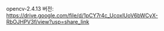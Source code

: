 opencv-2.4.13 버전: https://drive.google.com/file/d/1pCY7r4c_UcoxlUoV6bWCyX-RbOJHPV3f/view?usp=share_link
